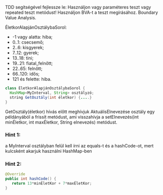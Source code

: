TDD segítségével fejlessze le:
Használjon vagy paraméteres teszt vagy repeated teszt metódust!
Használjon BVA-t a teszt megírásához.
Boundary Value Analysis.

ÉletkorAlapjánOsztálybaSorol:
+ -1 vagy alatta: hiba;
+ 0..1: csecsemő;
+ 2..6: kisgyerek;
+ 7..12: gyerek;
+ 13..18: tini;
+ 19..21: fiatal\_felnőtt;
+ 22..65: felnőtt;
+ 66..120: idős;
+ 121 és felette: hiba.
```java
class ÉletkorAlapjánOsztálybaSorol {
  HashMap<MyInterval, String> osztályzó;
  string GetOsztály(int életkor) {....}
}
```

GetOsztály(életkor) hívás előtt meghívjuk AktuálisElnevezése osztály egy példányából a frissít metódust,
ami visszahívja a setElnevezés(int minÉletkor, int maxÉletkor, String elnevezés) metódust.

### Hint 1:
a MyInterval osztályban felül kell írni az equals-t és a hashCode-ot, mert kulcsként akarjuk használni HashMap-ben

### Hint 2:
```java
@Override
public int hashCode() {
   return 13*minÉletKor + 7*maxÉletKor;
}
```
